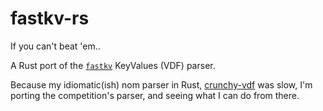 # fastkv-rs
If you can't beat 'em..

A Rust port of the [`fastkv`] KeyValues (VDF) parser.

Because my idiomatic(ish) nom parser in Rust, [crunchy-vdf] was slow,
I'm porting the competition's parser, and seeing what I can do from there.

[`fastkv`]: https://github.com/swissChili/fastkv
[crunchy-vdf]: https://github.com/Nopey/crunchy-vdf